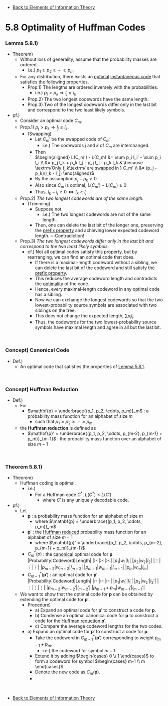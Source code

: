 * [Back to Elements of Information Theory](../../main.md)

# 5.8 Optimality of Huffman Codes

### Lemma 5.8.1)
- Theorem)
  - Without loss of generality, assume that the probability masses are ordered.
    - i.e.) $`p_1 \ge p_2 \ge \cdots \ge p_m`$
  - For any distribution, there exists an [optimal](../03/note.md#concept-optimal-code) [instantaneous code](../01/note.md#concept-prefix-code-instantaneous-code) that satisfies the following properties.
    - Prop.1)  The lengths are ordered inversely with the probabilities.
      - i.e.) $`p_j \gt p_k \Rightarrow l_j \le l_k`$
    - Prop.2) The two longest codewords have the same length.
    - Prop.3)  Two of the longest codewords differ only in the last bit and correspond to the two least likely symbols.
- pf.)
  - Consider an optimal code $`C_m`$.
  - Prop.1) $`p_j \gt p_k \Rightarrow l_j \le l_k`$.
    - (Swapping) 
      - Let $`C_m'`$ be the swapped code of $`C_m'`$ 
        - i.e.) The codewords $`j`$ and $`k`$ of $`C_m`$ are interchanged.
      - Then   
        $`\begin{aligned}
            L(C_m') - L(C_m) &= \sum p_i l_i' - \sum p_i l_i \\
            &= p_j l_k + p_k l_j - p_j l_j - p_k l_k & \because \textrm{Only }j,k\textrm{ are swapped in } C_m' \\
            &= (p_j - p_k)(l_k - l_j)
        \end{aligned}`$
      - By the assumption $`p_j - p_k \gt 0`$.
      - Also since $`C_m`$ is optimal, $`L(C_m') - L(C_m) \ge 0`$
      - Thus, $`l_k - l_j \ge 0 \Leftrightarrow l_k \ge l_j`$
  - Prop.2) *The two longest codewords are of the same length.*
    - (Trimming)
      - Suppose not.
        - i.e.) The two longest codewords are not of the same length.
      - Then, one can delete the last bit of the longer one, preserving the [prefix property](../01/note.md#concept-prefix-code-instantaneous-code) and achieving lower expected codeword length. $`\cdots \textrm{Contradiction!}`$
  - Prop.3) *The two longest codewords differ only in the last bit and correspond to the two least likely symbols.*
    - cf.) Not all optimal codes satisfy this property, but by rearranging, we can find an optimal code that does.
      - If there is a maximal-length codeword without a sibling, we can delete the last bit of the codeword and still satisfy the [prefix property](../01/note.md#concept-prefix-code-instantaneous-code).
      - This reduces the average codeword length and contradicts the [optimality](../03/note.md#concept-optimal-code) of the code.
      - Hence, every maximal-length codeword in any optimal code has a sibling.
      - Now we can exchange the longest codewords so that the two lowest-probability source symbols are associated with two siblings on the tree. 
      - This does not change the expected length, $`\sum p_i l_i`$. 
      - Thus, the codewords for the two lowest-probability source symbols have maximal length and agree in all but the last bit.

<br>

### Concept) Canonical Code
- Def.)
  - An optimal code that satisfies the properties of [Lemma 5.8.1](#lemma-581).

<br>

### Concept) Huffman Reduction
- Def.)
  - For
    - $`\mathbf{p} = \underbrace{(p_1, p_2, \cdots, p_m)}_m`$ : a probability mass function for an alphabet of size $`m`$
      - such that $`p_1 \ge p_2 \ge \cdots \ge p_m`$.
  - the **Huffman reduction** is defined as
    - $`\mathbf{p}' = \underbrace{(p_1, p_2, \cdots, p_{m-2}, p_{m-1} + p_m)}_{m-1}`$ : the probability mass function over an alphabet of size $`m-1`$

<br>

### Theorem 5.8.1) 
- Theorem)
  - Huffman coding is optimal.
    - i.e.) 
      - For a Huffman code $`C^\ast`$, $`L(C^\ast) \le L(C')`$
        - where $`C'`$ is any uniquely decodable code.
- pf.)
  - Let
    - $`\mathbf{p}`$ : a probability mass function for an alphabet of size $`m`$
      - where $`\mathbf{p} = \underbrace{(p_1, p_2, \cdots, p_m)}_m`$
    - $`\mathbf{p}'`$ : the [Huffman reduced](#concept-huffman-reduction) probability mass function for an alphabet of size $`m-1`$ 
      - where $`\mathbf{p}' = \underbrace{(p_1, p_2, \cdots, p_{m-2}, p_{m-1} + p_m)}_{m-1}`$
    - $`C^\ast_m (p)`$ : the [canonical](#concept-canonical-code) optimal code for $`\mathbf{p}`$
      |Probability|Codeword|Length|
      |:-:|:-:|:-:|
      |$`p_1`$|$`w_1`$|$`l_1`$|
      |$`p_2`$|$`w_2`$|$`l_2`$|
      |$`\vdots`$|$`\vdots`$|$`\vdots`$|
      |$`p_{m-2}`$|$`w_{m-2}`$|$`l_{m-2}`$|
      |$`p_{m-1} `$|$`w_{m-1}`$|$`l_{m-1}`$|
      |$`p_m`$|$`w_{m}`$|$`l_{m}`$|
    - $`C^\ast_{m-1}(\mathbf{p}')`$ : an optimal code for $`\mathbf{p}'`$   
      |Probability|Codeword|Length|
      |:-:|:-:|:-:|
      |$`p_1`$|$`w_1'`$|$`l_1'`$|
      |$`p_2`$|$`w_2'`$|$`l_2'`$|
      |$`\vdots`$|$`\vdots`$|$`\vdots`$|
      |$`p_{m-2}`$|$`w_{m-2}'`$|$`l_{m-2}'`$|
      |$`p_{m-1} + p_m`$|$`w_{m-1}'`$|$`l_{m-1}'`$|
  - We want to show that the optimal code for $`\mathbf{p}`$ can be obtained by extending the optimal code for $`\mathbf{p}'`$.
    - Procedure)
      - a) Expand an optimal code for $`\mathbf{p}'`$ to construct a code for $`\mathbf{p}`$.
      - b) Condense an optimal canonical code for $`\mathbf{p}`$ to construct a code for the [Huffman reduction](#concept-huffman-reduction) $`\mathbf{p}'`$.
      - c) Compare the average codeword lengths for the two codes.
    - a) Expand an optimal code for $`\mathbf{p}'`$ to construct a code for $`\mathbf{p}`$.
      - Take the codeword in $`C^\ast_{m-1}(\mathbf{p}')`$ corresponding to weight $`p_{m-1}+p_m`$.
        - i.e.) the codeword for symbol $`m-1`$
      - Extend it by adding $`\begin{cases} 0 \\ 1 \end{cases}`$ to form a codeword for symbol $`\begin{cases} m-1 \\ m \end{cases}`$.
      - Denote the new code as $`C_m(\mathbf{p})`$.
      - 



<br>

* [Back to Elements of Information Theory](../../main.md)